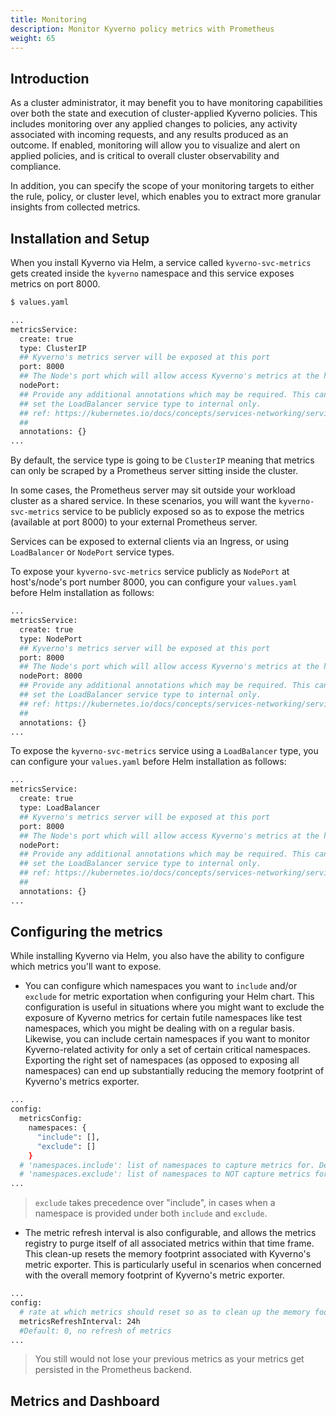 ```yaml
---
title: Monitoring
description: Monitor Kyverno policy metrics with Prometheus
weight: 65
---
```


## Introduction

As a cluster administrator, it may benefit you to have monitoring capabilities over both the state and execution of cluster-applied Kyverno policies. This includes monitoring over any applied changes to policies, any activity associated with incoming requests, and any results produced as an outcome. If enabled, monitoring will allow you to visualize and alert on applied policies, and is critical to overall cluster observability and compliance.

In addition, you can specify the scope of your monitoring targets to either the rule, policy, or cluster level, which enables you to extract more granular insights from collected metrics.

## Installation and Setup

When you install Kyverno via Helm, a service called `kyverno-svc-metrics` gets created inside the `kyverno` namespace and this service exposes metrics on port 8000.

```sh
$ values.yaml

...
metricsService:
  create: true
  type: ClusterIP
  ## Kyverno's metrics server will be exposed at this port
  port: 8000
  ## The Node's port which will allow access Kyverno's metrics at the host level. Only used if service.type is NodePort.
  nodePort:
  ## Provide any additional annotations which may be required. This can be used to
  ## set the LoadBalancer service type to internal only.
  ## ref: https://kubernetes.io/docs/concepts/services-networking/service/#internal-load-balancer
  ##
  annotations: {}
...
```

By default, the service type is going to be `ClusterIP` meaning that metrics can only be scraped by a Prometheus server sitting inside the cluster. <br>

In some cases, the Prometheus server may sit outside your workload cluster as a shared service. In these scenarios, you will want the `kyverno-svc-metrics` service to be publicly exposed so as to expose the metrics (available at port 8000) to your external Prometheus server.<br>

Services can be exposed to external clients via an Ingress, or using `LoadBalancer` or `NodePort` service types.

To expose your `kyverno-svc-metrics` service publicly as `NodePort` at host's/node's port number 8000, you can configure your `values.yaml` before Helm installation as follows:

```sh
...
metricsService:
  create: true
  type: NodePort
  ## Kyverno's metrics server will be exposed at this port
  port: 8000
  ## The Node's port which will allow access Kyverno's metrics at the host level. Only used if service.type is NodePort.
  nodePort: 8000
  ## Provide any additional annotations which may be required. This can be used to
  ## set the LoadBalancer service type to internal only.
  ## ref: https://kubernetes.io/docs/concepts/services-networking/service/#internal-load-balancer
  ##
  annotations: {}
...
```

To expose the `kyverno-svc-metrics` service using a `LoadBalancer` type, you can configure your `values.yaml` before Helm installation as follows:

```sh
...
metricsService:
  create: true
  type: LoadBalancer
  ## Kyverno's metrics server will be exposed at this port
  port: 8000
  ## The Node's port which will allow access Kyverno's metrics at the host level. Only used if service.type is NodePort.
  nodePort: 
  ## Provide any additional annotations which may be required. This can be used to
  ## set the LoadBalancer service type to internal only.
  ## ref: https://kubernetes.io/docs/concepts/services-networking/service/#internal-load-balancer
  ##
  annotations: {}
...
```

## Configuring the metrics

While installing Kyverno via Helm, you also have the ability to configure which metrics you'll want to expose.

* You can configure which namespaces you want to `include` and/or `exclude` for metric exportation when configuring your Helm chart. This configuration is useful in situations where you might want to exclude the exposure of Kyverno metrics for certain futile namespaces like test namespaces, which you might be dealing with on a regular basis. Likewise, you can include certain namespaces if you want to monitor Kyverno-related activity for only a set of certain critical namespaces.
Exporting the right set of namespaces (as opposed to exposing all namespaces) can end up substantially reducing the memory footprint of Kyverno's metrics exporter.

```sh
...
config:
  metricsConfig:
    namespaces: {
      "include": [],
      "exclude": []
    }
  # 'namespaces.include': list of namespaces to capture metrics for. Default: all namespaces included.
  # 'namespaces.exclude': list of namespaces to NOT capture metrics for. Default: [], none of the namespaces excluded.
...
```

> `exclude` takes precedence over "include", in cases when a namespace is provided under both `include` and `exclude`.

* The metric refresh interval is also configurable, and allows the metrics registry to purge itself of all associated metrics within that time frame. This clean-up resets the memory footprint associated with Kyverno's metric exporter. This is particularly useful in scenarios when concerned with the overall memory footprint of Kyverno's metric exporter.<br>

```sh
...
config:
  # rate at which metrics should reset so as to clean up the memory footprint of kyverno metrics, if you might be expecting high memory footprint of Kyverno's metrics.
  metricsRefreshInterval: 24h 
  #Default: 0, no refresh of metrics
...
```

> You still would not lose your previous metrics as your metrics get persisted in the Prometheus backend.

## Metrics and Dashboard
